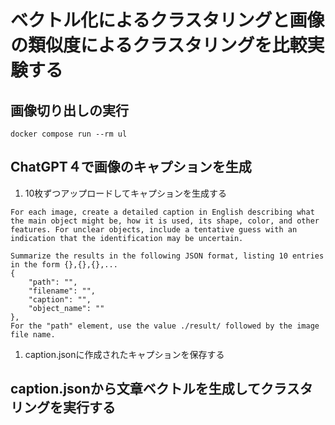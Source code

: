 # ベクトル化によるクラスタリングと画像の類似度によるクラスタリングを比較実験する

## 画像切り出しの実行

```docker compose run --rm ul```

## ChatGPT４で画像のキャプションを生成

1. 10枚ずつアップロードしてキャプションを生成する

```
For each image, create a detailed caption in English describing what the main object might be, how it is used, its shape, color, and other features. For unclear objects, include a tentative guess with an indication that the identification may be uncertain.

Summarize the results in the following JSON format, listing 10 entries in the form {},{},{},...
{
    "path": "",
    "filename": "",
    "caption": "",
    "object_name": ""
},
For the "path" element, use the value ./result/ followed by the image file name.
```

1. caption.jsonに作成されたキャプションを保存する

## caption.jsonから文章ベクトルを生成してクラスタリングを実行する
